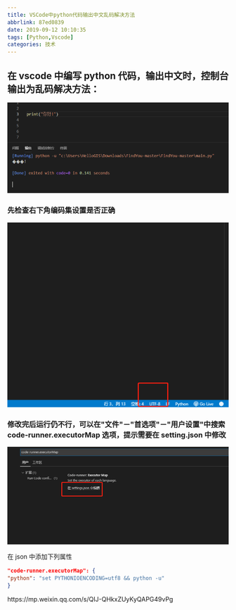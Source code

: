 ```yaml
---
title: VSCode中python代码输出中文乱码解决方法
abbrlink: 87ed0839
date: 2019-09-12 10:10:35
tags: [Python,Vscode]
categories: 技术
---
```


## 在 vscode 中编写 python 代码，输出中文时，控制台输出为乱码解决方法：

![1568254353802](VSCode%E4%B8%ADpython%E4%BB%A3%E7%A0%81%E8%BE%93%E5%87%BA%E4%B8%AD%E6%96%87%E4%B9%B1%E7%A0%81%E8%A7%A3%E5%86%B3%E6%96%B9%E6%B3%95/1568254353802.png)

<!--more-->

### 先检查右下角编码集设置是否正确

![1568254487426](VSCode%E4%B8%ADpython%E4%BB%A3%E7%A0%81%E8%BE%93%E5%87%BA%E4%B8%AD%E6%96%87%E4%B9%B1%E7%A0%81%E8%A7%A3%E5%86%B3%E6%96%B9%E6%B3%95/1568254487426.png)

### 修改完后运行仍不行，可以在"文件"－"首选项"－"用户设置"中搜索 code-runner.executorMap 选项，提示需要在 setting.json 中修改

![1568254594172](VSCode%E4%B8%ADpython%E4%BB%A3%E7%A0%81%E8%BE%93%E5%87%BA%E4%B8%AD%E6%96%87%E4%B9%B1%E7%A0%81%E8%A7%A3%E5%86%B3%E6%96%B9%E6%B3%95/1568254594172.png)

在 json 中添加下列属性

```json
"code-runner.executorMap": {
"python": "set PYTHONIOENCODING=utf8 && python -u"
}
```
<div class="note default">
https://mp.weixin.qq.com/s/QIJ-QHkxZUyKyQAPG49vPg
</div>

